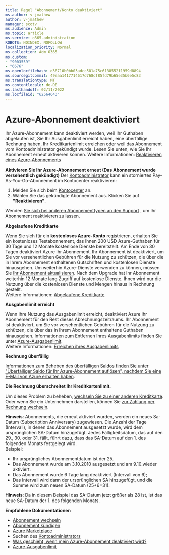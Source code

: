 ```yaml
---
title: Regel "Abonnement/Konto deaktiviert"
ms.author: v-jmathew
author: v-jmathew
manager: scotv
ms.audience: Admin
ms.topic: article
ms.service: o365-administration
ROBOTS: NOINDEX, NOFOLLOW
localization_priority: Normal
ms.collection: Adm_O365
ms.custom:
- "9003559"
- "6676"
ms.openlocfilehash: d38710b0bb03adcc581a75c6138552f1959d8894
ms.sourcegitcommit: 49eaa1417714617d768df85fd79b65e35b6e5c83
ms.translationtype: MT
ms.contentlocale: de-DE
ms.lasthandoff: 02/11/2022
ms.locfileid: "62564643"
---
```

# <a name="azure-subscription-disabled"></a>Azure-Abonnement deaktiviert

Ihr Azure-Abonnement kann deaktiviert werden, weil Ihr Guthaben abgelaufen ist, Sie Ihr Ausgabenlimit erreicht haben, eine überfällige Rechnung haben, Ihr Kreditkartenlimit erreichen oder weil das Abonnement vom Kontoadministrator gekündigt wurde. Lesen Sie unten, wie Sie Ihr Abonnement erneut aktivieren können. Weitere Informationen: [Reaktivieren eines Azure-Abonnements](https://docs.microsoft.com/azure/billing/billing-subscription-become-disable?WT.mc_id=Portal-Microsoft_Azure_Support)

**Aktivieren Sie Ihr Azure-Abonnement erneut (Das Abonnement wurde versehentlich gekündigt)** Der [Kontoadministrator](https://docs.microsoft.com/azure/billing/billing-subscription-transfer?WT.mc_id=Portal-Microsoft_Azure_Support#whoisaa) kann ein storniertes Pay-As-You-Go-Abonnement im Kontocenter reaktivieren:

1. Melden Sie sich beim [Kontocenter](https://account.windowsazure.com/Subscriptions) an.
2. Wählen Sie das gekündigte Abonnement aus. Klicken Sie auf **"Reaktivieren"**.

Wenden [Sie sich bei anderen Abonnementtypen an den Support](https://portal.azure.com/?#blade/Microsoft_Azure_Support/HelpAndSupportBlade) , um Ihr Abonnement reaktivieren zu lassen.

**Abgelaufene Kreditkarte**

Wenn Sie sich für ein **kostenloses Azure-Konto** registrieren, erhalten Sie ein kostenloses Testabonnement, das Ihnen 200 USD Azure-Guthaben für 30 Tage und 12 Monate kostenlose Dienste bereitstellt. Am Ende von 30 Tagen deaktiviert Azure Ihr Abonnement. Ihr Abonnement ist deaktiviert, um Sie vor versehentlichen Gebühren für die Nutzung zu schützen, die über die in Ihrem Abonnement enthaltenen Gutschriften und kostenlosen Dienste hinausgehen. Um weiterhin Azure-Dienste verwenden zu können, müssen Sie [Ihr Abonnement aktualisieren](https://docs.microsoft.com/azure/billing/billing-upgrade-azure-subscription?WT.mc_id=Portal-Microsoft_Azure_Support). Nach dem Upgrade hat Ihr Abonnement weiterhin 12 Monate lang Zugriff auf kostenlose Dienste. Ihnen wird nur die Nutzung über die kostenlosen Dienste und Mengen hinaus in Rechnung gestellt.  
Weitere Informationen: [Abgelaufene Kreditkarte](https://docs.microsoft.com/azure/billing/billing-subscription-become-disable?WT.mc_id=Portal-Microsoft_Azure_Support#your-credit-is-expired)

**Ausgabenlimit erreicht**

Wenn Ihre Nutzung das Ausgabenlimit erreicht, deaktiviert Azure Ihr Abonnement für den Rest dieses Abrechnungszeitraums. Ihr Abonnement ist deaktiviert, um Sie vor versehentlichen Gebühren für die Nutzung zu schützen, die über das in Ihrem Abonnement enthaltene Guthaben hinausgehen. Informationen zum Entfernen Ihres Ausgabenlimits finden Sie unter [Azure-Ausgabenlimit](https://docs.microsoft.com/azure/cost-management-billing/manage/spending-limit?WT.mc_id=Portal-Microsoft_Azure_Support).  
Weitere Informationen: [Erreichen ihres Ausgabenlimits](https://docs.microsoft.com/azure/cost-management-billing/manage/subscription-disabled?WT.mc_id=Portal-Microsoft_Azure_Support#you-reached-your-spending-limit)

**Rechnung überfällig**

Informationen zum Beheben des überfälligen [Saldos finden Sie unter "Überfälliger Saldo für Ihr Azure-Abonnement auflösen", nachdem Sie eine E-Mail von Azure erhalten haben](https://docs.microsoft.com/azure/billing/billing-azure-subscription-past-due-balance?WT.mc_id=Portal-Microsoft_Azure_Support).

**Die Rechnung überschreitet Ihr Kreditkartenlimit.**

Um dieses Problem zu beheben, [wechseln Sie zu einer anderen Kreditkarte](https://docs.microsoft.com/azure/billing/billing-how-to-change-credit-card?WT.mc_id=Portal-Microsoft_Azure_Support). Oder wenn Sie ein Unternehmen darstellen, können Sie [zur Zahlung per Rechnung wechseln](https://docs.microsoft.com/azure/billing/billing-how-to-pay-by-invoice?WT.mc_id=Portal-Microsoft_Azure_Support).

**Hinweis**: Abonnements, die erneut aktiviert wurden, werden ein neues Sa-Datum (Subscription Anniversary) zugewiesen. Die Anzahl der Tage (Intervall), in denen das Abonnement ausgesetzt wurde, wird dem ursprünglichen SA-Datum hinzugefügt. Jedes Fälligkeitsdatum, das auf den 29., 30. oder 31. fällt, führt dazu, dass das SA-Datum auf den 1. des folgenden Monats festgelegt wird.  
Beispiel:

- Ihr ursprüngliches Abonnementdatum ist der 25.
- Das Abonnement wurde am 3.10.2010 ausgesetzt und am 9.10.wieder aktiviert.
- Das Abonnement wurde 6 Tage lang deaktiviert (Intervall von 6);
- Das Intervall wird dann der ursprünglichen SA hinzugefügt, und die Summe wird zum neuen SA-Datum (25+6=31). 

**Hinweis**: Da in diesem Beispiel das SA-Datum jetzt größer als 28 ist, ist das neue SA-Datum der 1. des folgenden Monats.

**Empfohlene Dokumentationen**

- [Abonnement wechseln](https://docs.microsoft.com/azure/billing/billing-how-to-switch-azure-offer?WT.mc_id=Portal-Microsoft_Azure_Support)  
- [Abonnement kündigen](https://docs.microsoft.com/azure/billing/billing-how-to-cancel-azure-subscription?WT.mc_id=Portal-Microsoft_Azure_Support)  
- [Azure Marketplace](https://azuremarketplace.microsoft.com/marketplace/?source=datamarket)
- Suchen des [Kontoadministrators](https://docs.microsoft.com/azure/billing/billing-subscription-transfer?WT.mc_id=Portal-Microsoft_Azure_Support#whoisaa)
- [Was geschieht, wenn mein Azure-Abonnement deaktiviert wird?](https://docs.microsoft.com/azure/billing/billing-subscription-become-disable/?WT.mc_id=Portal-Microsoft_Azure_Support)
- [Azure-Ausgabenlimit](https://docs.microsoft.com/azure/cost-management-billing/manage/spending-limit?WT.mc_id=Portal-Microsoft_Azure_Support)
